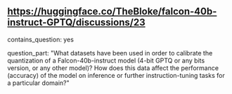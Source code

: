 ## https://huggingface.co/TheBloke/falcon-40b-instruct-GPTQ/discussions/23

contains_question: yes

question_part: "What datasets have been used in order to calibrate the quantization of a Falcon-40b-instruct model (4-bit GPTQ or any bits version, or any other model)? How does this data affect the performance (accuracy) of the model on inference or further instruction-tuning tasks for a particular domain?"